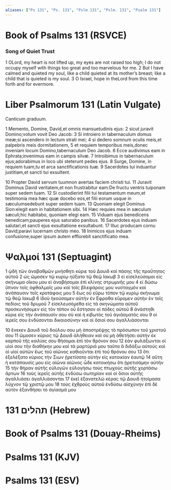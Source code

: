 ```yaml
---
aliases: ["Ps 131", "Ps. 131", "Pslm 131", "Pslm. 131", "Psalm 131"]
---
```



# Book of Psalms 131 (RSVCE)

### Song of Quiet Trust
1 OLord, my heart is not lifted up, my eyes are not raised too high; I do not occupy myself with things too great and too marvelous for me.
2 But I have calmed and quieted my soul, like a child quieted at its mother’s breast; like a child that is quieted is my soul.
3 O Israel, hope in theLord from this time forth and for evermore.


# Liber Psalmorum 131 (Latin Vulgate)

 Canticum graduum.

1 Memento, Domine, David,et omnis mansuetudinis ejus:
2 sicut juravit Domino;votum vovit Deo Jacob:
3 Si introiero in tabernaculum domus meæ;si ascendero in lectum strati mei;
4 si dedero somnum oculis meis,et palpebris meis dormitationem,
5 et requiem temporibus meis,donec inveniam locum Domino,tabernaculum Deo Jacob.
6 Ecce audivimus eam in Ephrata;invenimus eam in campis silvæ.
7 Introibimus in tabernaculum ejus;adorabimus in loco ubi steterunt pedes ejus.
8 Surge, Domine, in requiem tuam,tu et arca sanctificationis tuæ.
9 Sacerdotes tui induantur justitiam,et sancti tui exsultent.

10 Propter David servum tuumnon avertas faciem christi tui.
11 Juravit Dominus David veritatem,et non frustrabitur eam:De fructu ventris tuiponam super sedem tuam.
12 Si custodierint filii tui testamentum meum,et testimonia mea hæc quæ docebo eos,et filii eorum usque in sæculumsedebunt super sedem tuam.
13 Quoniam elegit Dominus Sion:elegit eam in habitationem sibi.
14 Hæc requies mea in sæculum sæculi;hic habitabo, quoniam elegi eam.
15 Viduam ejus benedicens benedicam;pauperes ejus saturabo panibus.
16 Sacerdotes ejus induam salutari,et sancti ejus exsultatione exsultabunt.
17 Illuc producam cornu David;paravi lucernam christo meo.
18 Inimicos ejus induam confusione;super ipsum autem efflorebit sanctificatio mea.


# Ψαλμοί 131 (Septuagint)

1 ᾠδὴ τῶν ἀναβαθμῶν μνήσθητι κύριε τοῦ Δαυιδ καὶ πάσης τῆς πραΰτητος αὐτοῦ
2 ὡς ὤμοσεν τῷ κυρίῳ ηὔξατο τῷ θεῷ Ιακωβ
3 εἰ εἰσελεύσομαι εἰς σκήνωμα οἴκου μου εἰ ἀναβήσομαι ἐπὶ κλίνης στρωμνῆς μου
4 εἰ δώσω ὕπνον τοῖς ὀφθαλμοῖς μου καὶ τοῖς βλεφάροις μου νυσταγμὸν καὶ ἀνάπαυσιν τοῖς κροτάφοις μου
5 ἕως οὗ εὕρω τόπον τῷ κυρίῳ σκήνωμα τῷ θεῷ Ιακωβ
6 ἰδοὺ ἠκούσαμεν αὐτὴν ἐν Εφραθα εὕρομεν αὐτὴν ἐν τοῖς πεδίοις τοῦ δρυμοῦ
7 εἰσελευσόμεθα εἰς τὰ σκηνώματα αὐτοῦ προσκυνήσομεν εἰς τὸν τόπον οὗ ἔστησαν οἱ πόδες αὐτοῦ
8 ἀνάστηθι κύριε εἰς τὴν ἀνάπαυσίν σου σὺ καὶ ἡ κιβωτὸς τοῦ ἁγιάσματός σου
9 οἱ ἱερεῖς σου ἐνδύσονται δικαιοσύνην καὶ οἱ ὅσιοί σου ἀγαλλιάσονται

10 ἕνεκεν Δαυιδ τοῦ δούλου σου μὴ ἀποστρέψῃς τὸ πρόσωπον τοῦ χριστοῦ σου
11 ὤμοσεν κύριος τῷ Δαυιδ ἀλήθειαν καὶ οὐ μὴ ἀθετήσει αὐτήν ἐκ καρποῦ τῆς κοιλίας σου θήσομαι ἐπὶ τὸν θρόνον σου
12 ἐὰν φυλάξωνται οἱ υἱοί σου τὴν διαθήκην μου καὶ τὰ μαρτύριά μου ταῦτα ἃ διδάξω αὐτούς καὶ οἱ υἱοὶ αὐτῶν ἕως τοῦ αἰῶνος καθιοῦνται ἐπὶ τοῦ θρόνου σου
13 ὅτι ἐξελέξατο κύριος τὴν Σιων ᾑρετίσατο αὐτὴν εἰς κατοικίαν ἑαυτῷ
14 αὕτη ἡ κατάπαυσίς μου εἰς αἰῶνα αἰῶνος ὧδε κατοικήσω ὅτι ᾑρετισάμην αὐτήν
15 τὴν θήραν αὐτῆς εὐλογῶν εὐλογήσω τοὺς πτωχοὺς αὐτῆς χορτάσω ἄρτων
16 τοὺς ἱερεῖς αὐτῆς ἐνδύσω σωτηρίαν καὶ οἱ ὅσιοι αὐτῆς ἀγαλλιάσει ἀγαλλιάσονται
17 ἐκεῖ ἐξανατελῶ κέρας τῷ Δαυιδ ἡτοίμασα λύχνον τῷ χριστῷ μου
18 τοὺς ἐχθροὺς αὐτοῦ ἐνδύσω αἰσχύνην ἐπὶ δὲ αὐτὸν ἐξανθήσει τὸ ἁγίασμά μου


# 131 תהלים (Hebrew)


# Book of Psalms 131 (Douay-Rheims)


# Psalms 131 (KJV)


# Psalms 131 (ESV)

